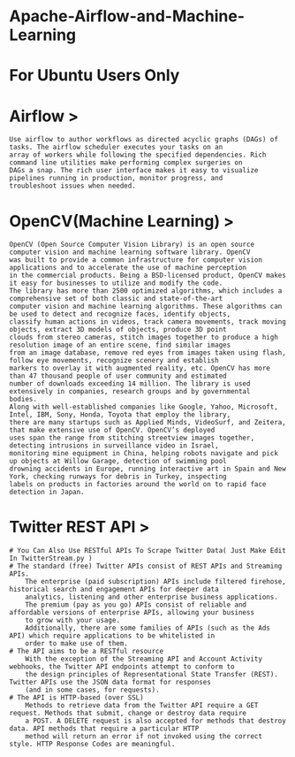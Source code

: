 # Apache-Airflow-and-Machine-Learning
# For Ubuntu Users Only
# Airflow >
	Use airflow to author workflows as directed acyclic graphs (DAGs) of tasks. The airflow scheduler executes your tasks on an
	array of workers while following the specified dependencies. Rich command line utilities make performing complex surgeries on
	DAGs a snap. The rich user interface makes it easy to visualize pipelines running in production, monitor progress, and
	troubleshoot issues when needed.
# OpenCV(Machine Learning) >
	OpenCV (Open Source Computer Vision Library) is an open source computer vision and machine learning software library. OpenCV 
	was built to provide a common infrastructure for computer vision applications and to accelerate the use of machine perception 
	in the commercial products. Being a BSD-licensed product, OpenCV makes it easy for businesses to utilize and modify the code.
	The library has more than 2500 optimized algorithms, which includes a comprehensive set of both classic and state-of-the-art 
	computer vision and machine learning algorithms. These algorithms can be used to detect and recognize faces, identify objects, 
	classify human actions in videos, track camera movements, track moving objects, extract 3D models of objects, produce 3D point 
	clouds from stereo cameras, stitch images together to produce a high resolution image of an entire scene, find similar images 
	from an image database, remove red eyes from images taken using flash, follow eye movements, recognize scenery and establish 
	markers to overlay it with augmented reality, etc. OpenCV has more than 47 thousand people of user community and estimated 
	number of downloads exceeding 14 million. The library is used extensively in companies, research groups and by governmental 
	bodies.
	Along with well-established companies like Google, Yahoo, Microsoft, Intel, IBM, Sony, Honda, Toyota that employ the library, 
	there are many startups such as Applied Minds, VideoSurf, and Zeitera, that make extensive use of OpenCV. OpenCV’s deployed
	uses span the range from stitching streetview images together, detecting intrusions in surveillance video in Israel, 
	monitoring mine equipment in China, helping robots navigate and pick up objects at Willow Garage, detection of swimming pool 
	drowning accidents in Europe, running interactive art in Spain and New York, checking runways for debris in Turkey, inspecting 
	labels on products in factories around the world on to rapid face detection in Japan.
# Twitter REST API >
	# You Can Also Use RESTful APIs To Scrape Twitter Data( Just Make Edit In TwitterStream.py )
	# The standard (free) Twitter APIs consist of REST APIs and Streaming APIs.
		The enterprise (paid subscription) APIs include filtered firehose, historical search and engagement APIs for deeper data 
		analytics, listening and other enterprise business applications. 
		The premium (pay as you go) APIs consist of reliable and affordable versions of enterprise APIs, allowing your business
		to grow with your usage.
		Additionally, there are some families of APIs (such as the Ads API) which require applications to be whitelisted in
		order to make use of them.
	# The API aims to be a RESTful resource
		With the exception of the Streaming API and Account Activity webhooks, the Twitter API endpoints attempt to conform to
		the design principles of Representational State Transfer (REST). Twitter APIs use the JSON data format for responses
		(and in some cases, for requests).
	# The API is HTTP-based (over SSL)
		Methods to retrieve data from the Twitter API require a GET request. Methods that submit, change or destroy data require 
		a POST. A DELETE request is also accepted for methods that destroy data. API methods that require a particular HTTP
		method will return an error if not invoked using the correct style. HTTP Response Codes are meaningful.
